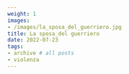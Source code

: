 ```yaml
---
weight: 1
images:
- /images/la_sposa_del_guerriero.jpg
title: La sposa_del guerriero
date: 2022-07-23
tags:
- archive # all posts
- violenza
---
```


